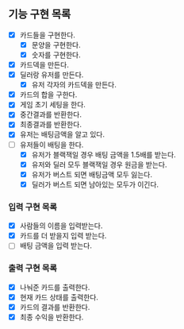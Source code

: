 ## 기능 구현 목록
- [X] 카드들을 구현한다.
  - [X] 문양을 구현한다.
  - [X] 숫자를 구현한다.
- [X] 카드덱을 만든다.
- [X] 딜러랑 유저를 만든다.
  - [X] 유저 각자의 카드덱을 만든다.
- [X] 카드의 합을 구한다.
- [X] 게임 초기 세팅을 한다.
- [X] 중간결과를 반환한다.
- [X] 최종결과를 반환한다.
- [X] 유저는 배팅금액을 알고 있다. 
- [ ] 유저들이 배팅을 한다.
  - [X] 유저가 블랙잭일 경우 배팅 금액을 1.5배를 받는다.
  - [X] 유저와 딜러 모두 블랙잭일 경우 원금을 받는다.
  - [X] 유저가 버스트 되면 배팅금액 모두 잃는다.
  - [X] 딜러가 버스트 되면 남아있는 모두가 이긴다.

### 입력 구현 목록
- [X] 사람들의 이름을 입력받는다.
- [X] 카드를 더 받을지 입력 받는다.
- [ ] 배팅 금액을 입력 받는다.

### 출력 구현 목록
- [X] 나눠준 카드를 출력한다.
- [X] 현재 카드 상태를 출력한다.
- [X] 카드의 결과를 반환한다.
- [X] 최종 수익을 반환한다.